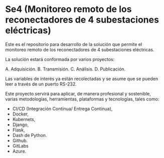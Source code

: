 # Se4 (Monitoreo remoto de los reconectadores de 4 subestaciones eléctricas)
Este es el repositorio para desarrollo de la solución que permite el monitoreo remoto de los reconectadores de 4 subestaciones eléctricas.

La solución estará conformada por varios proyectos:

A. Adquisición.
B. Transmisión.
C. Análisis.
D. Publicación.

Las variables de interés ya están recolectadas y se asume que se pueden leer a través de un puerto RS-232.

Este proyecto servirá para aplicar, de manera profesional y sostenible, varias metodologías, herramientas, plataformas y tecnologías, tales como:

* CI/CD (Integración Contínua/ Entrega Contínua), 
* Docker, 
* Kubernets, 
* Django, 
* Flask, 
* Dash de Python.
* Github.
* GitLabs
* Azure.
